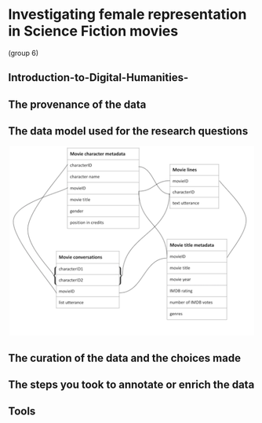 # **Investigating female representation in Science Fiction movies**
(group 6)
##  Introduction-to-Digital-Humanities-


## The provenance of the data
## The data model used for the research questions

<p align="center">
  <img width="500" src="data_model_image.png" alt="Figure 1:  A model of the data that will be used in this research.">
</p>


## The curation of the data and the choices made
## The steps you took to annotate or enrich the data
## Tools 

